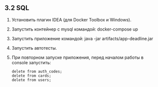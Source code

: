 ## 3.2 SQL ##
1. Установить плагин IDEA (для Docker Toolbox и Windows).
2. Запустить контейнер с mysql командой: docker-compose up
3. Запустить приложение командой: java -jar artifacts/app-deadline.jar
4. Запустить автотесты.
5. При повторном запуске приложения, перед началом работы в console запустить: 

   ``` 
   delete from auth_codes;
   delete from cards;
   delete from users; 
